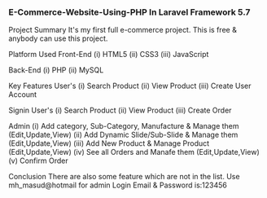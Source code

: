 <h3><b>E-Commerce-Website-Using-PHP In Laravel Framework 5.7</b></h3>

Project Summary
It's my first full e-commerce project. This is free & anybody can use this project.

Platform Used
Front-End
(i) HTML5 
(ii) CSS3 
(iii) JavaScript 

Back-End
(i) PHP 
(ii) MySQL 

Key Features
User's
(i) Search Product 
(ii) View Product 
(iii) Create User Account 

Signin User's
(i) Search Product 
(ii) View Product 
(iii) Create Order 


Admin
(i) Add category, Sub-Category, Manufacture & Manage them (Edit,Update,View)
(ii) Add Dynamic Slide/Sub-Slide & Manage them (Edit,Update,View)
(iii) Add New Product & Manage Product (Edit,Update,View)
(iv) See all Orders and Manafe them (Edit,Update,View)
(v) Confirm Order 

Conclusion
There are also some feature which are not in the list. Use mh_masud@hotmail for admin Login Email & Password is:123456
